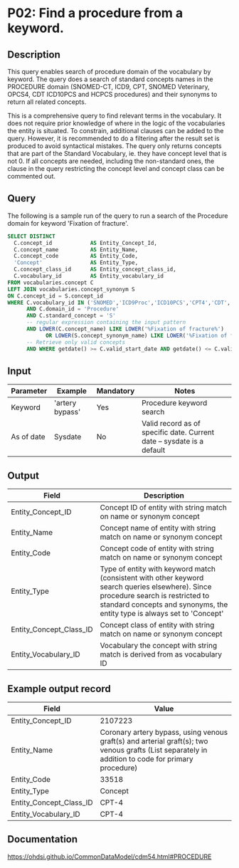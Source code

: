 <!---
Group:procedure
Name:P02 Find a procedure from a keyword.
Author: Alberto Labarga
CDM Version: 5.4
-->

# P02: Find a procedure from a keyword.

## Description
This query enables search of procedure domain of the vocabulary by keyword.
The query does a search of standard concepts names in the PROCEDURE domain (SNOMED-CT, ICD9, CPT, SNOMED Veterinary, OPCS4,
CDT ICD10PCS and HCPCS procedures) and their synonyms to return all related concepts.

This is a comprehensive query to find relevant terms in the vocabulary.
It does not require prior knowledge of where in the logic of the vocabularies the entity is situated.
To constrain, additional clauses can be added to the query. However, it is recommended to do a filtering after the result
set is produced to avoid syntactical mistakes.
The query only returns concepts that are part of the Standard Vocabulary, ie. they have concept level that is not 0.
If all concepts are needed, including the non-standard ones, the clause in the query restricting the concept level and
concept class can be commented out.

## Query

The following is a sample run of the query to run a search of the Procedure domain for keyword 'Fixation of fracture'.

```sql
SELECT DISTINCT
  C.concept_id            AS Entity_Concept_Id,
  C.concept_name          AS Entity_Name,
  C.concept_code          AS Entity_Code,
  'Concept'               AS Entity_Type,
  C.concept_class_id      AS Entity_concept_class_id,
  C.vocabulary_id         AS Entity_vocabulary_id
FROM vocabularies.concept C
LEFT JOIN vocabularies.concept_synonym S
ON C.concept_id = S.concept_id
WHERE C.vocabulary_id IN ('SNOMED','ICD9Proc','ICD10PCS','CPT4','CDT','HCPCS','SNOMED Veterinary','OPCS4')
      AND C.domain_id = 'Procedure'
      AND C.standard_concept = 'S'
      -- regular expression containing the input pattern
      AND LOWER(C.concept_name) LIKE LOWER('%Fixation of fracture%')
            OR LOWER(S.concept_synonym_name) LIKE LOWER('%Fixation of fracture%')
      -- Retrieve only valid concepts
      AND WHERE getdate() >= C.valid_start_date AND getdate() <= C.valid_end_date;
```

## Input

| Parameter |  Example |  Mandatory |  Notes |
| --- | --- | --- | --- |
|  Keyword |  'artery bypass' |  Yes | Procedure keyword search |
|  As of date |  Sysdate |  No | Valid record as of specific date. Current date – sysdate is a default |

## Output

|  Field |  Description |
| --- | --- |
|  Entity_Concept_ID |  Concept ID of entity with string match on name or synonym concept |
|  Entity_Name |  Concept name of entity with string match on name or synonym concept |
|  Entity_Code |  Concept code of entity with string match on name or synonym concept |
|  Entity_Type |  Type of entity with keyword match (consistent with other keyword search queries elsewhere). Since procedure search is restricted to standard concepts and synonyms, the entity type is always set to 'Concept' |
|  Entity_Concept_Class_ID |  Concept class of entity with string match on name or synonym concept |
|  Entity_Vocabulary_ID |  Vocabulary the concept with string match is derived from as vocabulary ID |

## Example output record

| Field |  Value |
| --- | --- |
|  Entity_Concept_ID |  2107223 |
|  Entity_Name |  Coronary artery bypass, using venous graft(s) and arterial graft(s); two venous grafts (List separately in addition to code for primary procedure) |
|  Entity_Code |  33518 |
|  Entity_Type |  Concept |
|  Entity_Concept_Class_ID |  CPT-4 |
|  Entity_Vocabulary_ID |  CPT-4 |

## Documentation
https://ohdsi.github.io/CommonDataModel/cdm54.html#PROCEDURE
